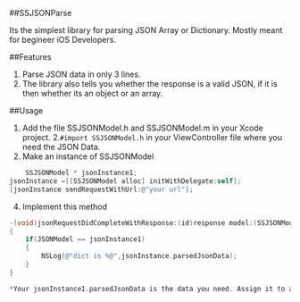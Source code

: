 ##SSJSONParse

Its the simplest library for parsing JSON Array or Dictionary.
Mostly meant for begineer iOS Developers.

##Features

1. Parse JSON data in only 3 lines.
2. The library also tells you whether the response is a valid JSON, if it is then whether its an object or an array.

##Usage

1. Add the file SSJSONModel.h and SSJSONModel.m in your Xcode project.
2.`#import SSJSONModel.h` in your ViewController file where you need the JSON Data.
3. Make an instance of SSJSONModel
```objective-c
    SSJSONModel * jsonInstance1;
jsonInstance =[[SSJSONModel alloc] initWithDelegate:self];
[jsonInstance sendRequestWithUrl:@"your url"];
```
4. Implement this method
```objective-c
-(void)jsonRequestDidCompleteWithResponse:(id)response model:(SSJSONModel *)JSONModel
{
    if(JSONModel == jsonInstance1)
    {
        NSLog(@"dict is %@",jsonInstance.parsedJsonData);
    }
}

*Your jsonInstance1.parsedJsonData is the data you need. Assign it to a NSDictionary or NSArray instance according to whatever your data type is.



